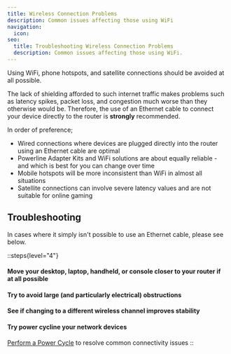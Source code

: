 ```yaml
---
title: Wireless Connection Problems
description: Common issues affecting those using WiFi
navigation:
  icon:
seo:
  title: Troubleshooting Wireless Connection Problems
  description: Common issues affecting those using WiFi.
---
```


Using WiFi, phone hotspots, and satellite connections should be avoided at all possible.

The lack of shielding afforded to such internet traffic makes problems such as latency spikes, packet loss, and congestion much worse than they otherwise would be. Therefore, the use of an Ethernet cable to connect your device directly to the router is **strongly** recommended.

In order of preference;

- Wired connections where devices are plugged directly into the router using an Ethernet cable are optimal
- Powerline Adapter Kits and WiFi solutions are about equally reliable - and which is best for you can change over time 
- Mobile hotspots will be more inconsistent than WiFi in almost all situations
- Satellite connections can involve severe latency values and are not suitable for online gaming

## Troubleshooting

In cases where it simply isn't possible to use an Ethernet cable, please see below.

::steps{level="4"}
#### Move your desktop, laptop, handheld, or console closer to your router if at all possible
#### Try to avoid large (and particularly electrical) obstructions
#### See if changing to a different wireless channel improves stability
#### Try power cycline your network devices
[Perform a Power Cycle](/miscellaneous/other/perform-a-power-cycle) to resolve common connectivity issues
::